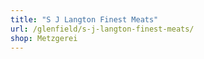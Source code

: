 ```yaml
---
title: "S J Langton Finest Meats"
url: /glenfield/s-j-langton-finest-meats/
shop: Metzgerei
---
```

